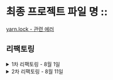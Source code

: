 # 최종 프로젝트 파일 명 :: 
[yarn.lock - 관련 에러](https://github.com/mebjas/html5-qrcode/issues/396)

## 리팩토링 
<details>
<summary>1차 리팩토링 - 8월 1일</summary>

1. 코드유지보스 및 모듈의 재사용성 개선 : `"리엑트 모듈 인덱스"` 또는 `"바렐(rel) 모듈 인덱스"` 패턴

    <details>
    <summary>코드 살펴보기 </summary>
    
    ```tsx
    import Button from './components/community';
    import Modal from './components/css';
    import Header from './components/atom';
    ```
    각 컴포넌트를 사용하려면 이렇게 여러줄의 임포트 구문이 필요합니다.

    ```tsx
    export * from "./community";
    export * from "./css";
    export * from "./atom";
    ```
    "components"디렉토리에 "index.ts" 파일을 추가하여 모든 컴포넌트를 내보내면

    ```tsx
    import { community, css, atom } from "../../components";
    ```
    이와 같이 간결하게 컴포넌트들을 임포트 할 수 있습니다.
    </details>

    `"리엑트 모듈 인덱스"` 또는 `"바렐(rel) 모듈 인덱스"` 패턴을 통해 코드 구조정리
    - 모듈관리용이성 : 여러 컴포넌트/파일을 단일 파일로 묶어서 관리
    - 상대경로간소화 : 컴포넌트에서 해당 디렉토리 내의 파일을 가져올 때 단순하게 표현하게 함
    - 이를 통해 상대경로 관리를 쉽게 처리하도록 하여 개발환경 개선을 시도 
  


</details>

<details>
  <summary>2차 리팩토링 - 8월 11일</summary>

  1. 성능최적화와 코드 스플리팅(React.lazy)
  
      <details>
      <summary>코드살펴보기</summary>

        ```tsx
        // lazyLoding.ts
        import { lazy } from "react";

        export const LazyInoCar = lazy(() => import("../main/InoCar").then(({ InoCar }) => ({ default: InoCar })));
        export const LazyCommunity = lazy(() => import("../main/Community").then(({ Community }) => ({default: Community})));
        export const LazyThreejs = lazy(() => import("../Threejs").then(({ Threejs }) => ({default: Threejs})));

        // App.tsx - Router
        const App: React.FC = () => {
          return (
            <Routes>
                <Route
                  path='inocar'
                  element={
                    <Suspense fallback={<div>Loading...</div>}>
                      <Page.LazyInoCar />
                    </Suspense>
                  }
                />
            <Routes>
            )
        }      
        ```
      </details>
  
  - 초기 로딩 시점에 당장 필요하지 않지만 무거운 컴포넌트로 인해 로딩이 지연되는 문제를 인식
  - 이를 개선하기 위해 해당 컴포넌트들의 로드를 미루어 성능을 최적화하려고 프로젝트 구조를 편성
  - React.lazy를 사용하여 대상 컴포넌트들 동적제어, Suspense를 사용하여 로딩화면 제어
  - lazy 대상 컴포넌트 : InoCar, Community, Threejs <br/><br/>
  
2. 타입선언 관련 코드컨벤션(Interface, declare)
- hooks.d.ts : 커스컴훅과 관련된 타입선언이 기록되고 이름은 훅이름으로 설정, 사용하는 컴포넌트에서는 알리아스(as)를 통하여 Type임을 명시해준다. 
- 타입선언과 Interface, declare
  - `Interface` : 객체나 클래스 단위의 형태에 대한 명시적인 정의 타입 생성, extends를 통해서 앞선 Interface를 상속받아 프로토타입 체인을 형성한다. 
  - `declare` : 외부 라이브러리나 모듈의 타입을 확장하거나 정의할 때 사용되며, 외부 라이브러리의 타입 정보가 없을 경우 declare를 사용함으로, 선언된 타입이 컴파일러가 타입을 검사할 때 통과되게 처리한다. 
  

</details>

